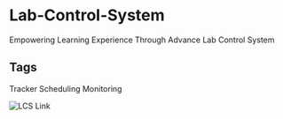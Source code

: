 # Lab-Control-System

Empowering Learning Experience Through Advance Lab Control System

## Tags
Tracker
Scheduling
Monitoring

![LCS Link](link_to_image)
